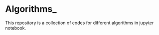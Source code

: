 # Algorithms_
This repository is a collection of codes for different algorithms in jupyter notebook.
